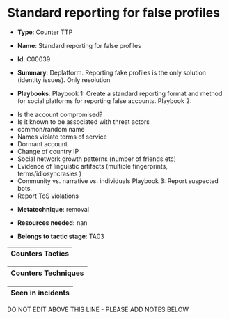 # Standard reporting for false profiles

* **Type**: Counter TTP

* **Name**: Standard reporting for false profiles

* **Id**: C00039

* **Summary**: Deplatform. Reporting fake profiles is the only solution (identity issues). Only resolution

* **Playbooks**: Playbook 1: Create a standard reporting format and method for social platforms for reporting false accounts. 
Playbook 2: 
- Is the account compromised? 
- Is it known to be associated with threat actors 
- common/random name 
- Names violate terms of service 
- Dormant account 
- Change of country IP
- Social network growth patterns (number of friends etc) 
- Evidence of linguistic artifacts (multiple fingerprints, terms/idiosyncrasies )
- Community vs. narrative vs. individuals 
Playbook 3: Report suspected bots. 
- Report ToS violations

* **Metatechnique**: removal

* **Resources needed:** nan

* **Belongs to tactic stage**: TA03


| Counters Tactics |
| ---------------- |



| Counters Techniques |
| ------------------- |



| Seen in incidents |
| ----------------- |

DO NOT EDIT ABOVE THIS LINE - PLEASE ADD NOTES BELOW